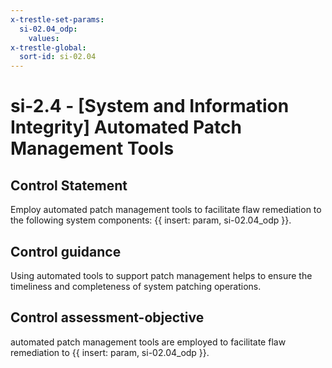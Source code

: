 ```yaml
---
x-trestle-set-params:
  si-02.04_odp:
    values:
x-trestle-global:
  sort-id: si-02.04
---
```


# si-2.4 - \[System and Information Integrity\] Automated Patch Management Tools

## Control Statement

Employ automated patch management tools to facilitate flaw remediation to the following system components: {{ insert: param, si-02.04_odp }}.

## Control guidance

Using automated tools to support patch management helps to ensure the timeliness and completeness of system patching operations.

## Control assessment-objective

automated patch management tools are employed to facilitate flaw remediation to {{ insert: param, si-02.04_odp }}.
